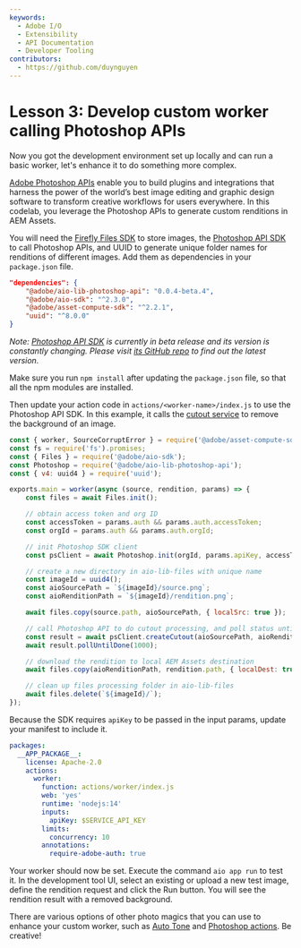 ```yaml
---
keywords:
  - Adobe I/O
  - Extensibility
  - API Documentation
  - Developer Tooling
contributors: 
  - https://github.com/duynguyen 
---
```


# Lesson 3: Develop custom worker calling Photoshop APIs

Now you got the development environment set up locally and can run a basic worker, let's enhance it to do something more complex.

[Adobe Photoshop APIs](/photoshop/api/) enable you to build plugins and integrations that harness the power of the world’s best image editing and graphic design software to transform creative workflows for users everywhere. In this codelab, you leverage the Photoshop APIs to generate custom renditions in AEM Assets.

You will need the [Firefly Files SDK](https://github.com/adobe/aio-lib-files) to store images, the [Photoshop API SDK](https://github.com/adobe/aio-lib-photoshop-api) to call Photoshop APIs, and UUID to generate unique folder names for renditions of different images. Add them as dependencies in your `package.json` file.

```json
"dependencies": {
    "@adobe/aio-lib-photoshop-api": "0.0.4-beta.4",
    "@adobe/aio-sdk": "^2.3.0",
    "@adobe/asset-compute-sdk": "^2.2.1",
    "uuid": "^8.0.0"
}
```

_Note: [Photoshop API SDK](https://github.com/adobe/aio-lib-photoshop-api) is currently in beta release and its version is constantly changing. Please visit [its GitHub repo](https://github.com/adobe/aio-lib-photoshop-api) to find out the latest version._

Make sure you run `npm install` after updating the `package.json` file, so that all the npm modules are installed.

Then update your action code in `actions/<worker-name>/index.js` to use the Photoshop API SDK. In this example, it calls the [cutout service](https://adobedocs.github.io/photoshop-api-docs-pre-release/#api-Sensei-cutout) to remove the background of an image.

```javascript
const { worker, SourceCorruptError } = require('@adobe/asset-compute-sdk');
const fs = require('fs').promises;
const { Files } = require('@adobe/aio-sdk');
const Photoshop = require('@adobe/aio-lib-photoshop-api');
const { v4: uuid4 } = require('uuid');

exports.main = worker(async (source, rendition, params) => {
    const files = await Files.init();

    // obtain access token and org ID
    const accessToken = params.auth && params.auth.accessToken;
    const orgId = params.auth && params.auth.orgId;

    // init Photoshop SDK client
    const psClient = await Photoshop.init(orgId, params.apiKey, accessToken, files);

    // create a new directory in aio-lib-files with unique name
    const imageId = uuid4();
    const aioSourcePath = `${imageId}/source.png`;
    const aioRenditionPath = `${imageId}/rendition.png`;

    await files.copy(source.path, aioSourcePath, { localSrc: true });

    // call Photoshop API to do cutout processing, and poll status until it's successful
    const result = await psClient.createCutout(aioSourcePath, aioRenditionPath);
    await result.pollUntilDone(1000);

    // download the rendition to local AEM Assets destination
    await files.copy(aioRenditionPath, rendition.path, { localDest: true });

    // clean up files processing folder in aio-lib-files
    await files.delete(`${imageId}/`);
});
```

Because the SDK requires `apiKey` to be passed in the input params, update your manifest to include it.

```yaml
packages:
  __APP_PACKAGE__:
    license: Apache-2.0
    actions:
      worker:
        function: actions/worker/index.js
        web: 'yes'
        runtime: 'nodejs:14'
        inputs:
          apiKey: $SERVICE_API_KEY
        limits:
          concurrency: 10
        annotations:
          require-adobe-auth: true
```

Your worker should now be set. Execute the command `aio app run` to test it. In the development tool UI, select an existing or upload a new test image, define the rendition request and click the Run button. You will see the rendition result with a removed background.

There are various options of other photo magics that you can use to enhance your custom worker, such as [Auto Tone](https://adobe.io/apis/creativecloud/photo-imaging-api/api-demo.html?ref=autotone) and [Photoshop actions](https://adobe.io/apis/creativecloud/photo-imaging-api/api-demo.html?ref=psactions). Be creative!
